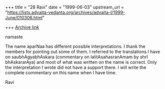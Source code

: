 +++
title = "28 Ravi"
date = "1999-06-03"
upstream_url = "https://lists.advaita-vedanta.org/archives/advaita-l/1999-June/010306.html"

+++
[Archive link](https://lists.advaita-vedanta.org/archives/advaita-l/1999-June/010306.html)

namaste

The name aparNaa has different possible interpretations. I
thank the members for pointing out some of them. I referred
to the translations I have on saubhAgyabhAskara (commentary
on lalitAsahasranAmam by shrI bhAskararAya) and most of what
was written on the name is correct. Only the interpretation
I wrote did not have a  support there. I will write the
complete commentary on this name when I have time.

Ravi

